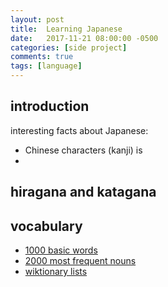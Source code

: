 ```yaml
---
layout: post
title:  Learning Japanese
date:   2017-11-21 08:00:00 -0500
categories: [side project]
comments: true
tags: [language]
---
```


## introduction

interesting facts about Japanese:

* Chinese characters (kanji) is 
* 

## hiragana and katagana


## vocabulary

* [1000 basic words](https://en.wiktionary.org/wiki/Appendix:1000_Japanese_basic_words)
* [2000 most frequent nouns](http://frequencylists.blogspot.com.br/2015/12/the-2000-most-frequently-used-japanese.html)
* [wiktionary lists](https://en.wiktionary.org/wiki/Wiktionary:Frequency_lists#Japanese)
